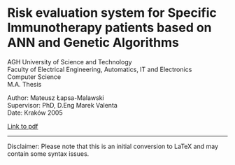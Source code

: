# Risk evaluation system for Specific Immunotherapy patients based on ANN and Genetic Algorithms
AGH University of Science and Technology  
Faculty of Electrical Engineering, Automatics, IT and Electronics  
Computer Science  
M.A. Thesis

Author: Mateusz Łapsa-Malawski  
Supervisor: PhD, D.Eng Marek Valenta  
Date: Kraków 2005

[Link to pdf](https://raw.github.com/munhitsu/sit-risk/master/doc/main.pdf)

---
Disclaimer: Please note that this is an initial conversion to LaTeX and may contain some syntax issues.
